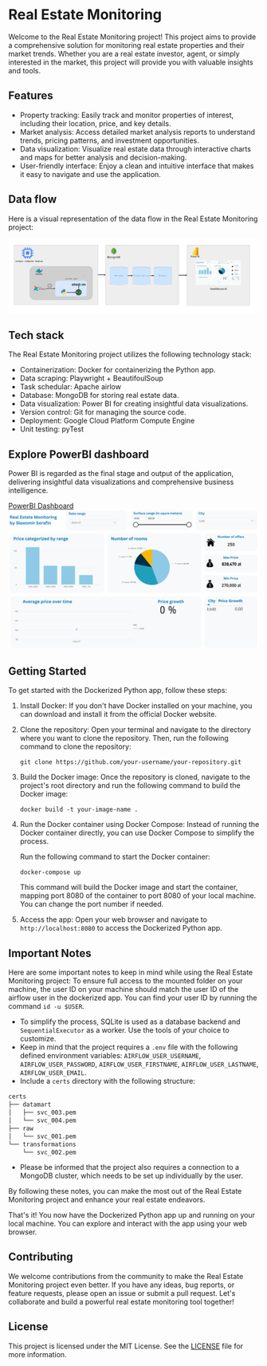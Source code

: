 # Real Estate Monitoring

Welcome to the Real Estate Monitoring project! This project aims to provide a comprehensive solution for monitoring real estate properties and their market trends. Whether you are a real estate investor, agent, or simply interested in the market, this project will provide you with valuable insights and tools.

## Features

- Property tracking: Easily track and monitor properties of interest, including their location, price, and key details.
- Market analysis: Access detailed market analysis reports to understand trends, pricing patterns, and investment opportunities.
- Data visualization: Visualize real estate data through interactive charts and maps for better analysis and decision-making.
- User-friendly interface: Enjoy a clean and intuitive interface that makes it easy to navigate and use the application.

## Data flow
Here is a visual representation of the data flow in the Real Estate Monitoring project:

![Data Flow](screenshots/data_flow.png)

## Tech stack
The Real Estate Monitoring project utilizes the following technology stack:
- Containerization: Docker for containerizing the Python app.
- Data scraping: Playwright + BeautifoulSoup
- Task schedular: Apache airlow
- Database: MongoDB for storing real estate data.
- Data visualization: Power BI for creating insightful data visualizations.
- Version control: Git for managing the source code.
- Deployment: Google Cloud Platform Compute Engine
- Unit testing: pyTest

## Explore PowerBI dashboard
Power BI is regarded as the final stage and output of the application, delivering insightful data visualizations and comprehensive business intelligence.

[PowerBI Dashboard](https://app.powerbi.com/view?r=eyJrIjoiYjE3YTAyMDItODAwZS00Mjg4LWFjYzktNjNjNGUyOGJkMGQ2IiwidCI6IjVmM2M1Njc1LWU1N2QtNDM1OC04ZTk5LTUzMzMxY2RlYzQ4ZiJ9)
![PowerBI Dashboard screenshot](screenshots/powerbi_dashboard.png)

## Getting Started

To get started with the Dockerized Python app, follow these steps:

1. Install Docker: If you don't have Docker installed on your machine, you can download and install it from the official Docker website.

2. Clone the repository: Open your terminal and navigate to the directory where you want to clone the repository. Then, run the following command to clone the repository:

    ```
    git clone https://github.com/your-username/your-repository.git
    ```

3. Build the Docker image: Once the repository is cloned, navigate to the project's root directory and run the following command to build the Docker image:

    ```
    docker build -t your-image-name .
    ```

4. Run the Docker container using Docker Compose: Instead of running the Docker container directly, you can use Docker Compose to simplify the process. 

    Run the following command to start the Docker container:

    ```
    docker-compose up
    ```

    This command will build the Docker image and start the container, mapping port 8080 of the container to port 8080 of your local machine. You can change the port number if needed.

5. Access the app: Open your web browser and navigate to `http://localhost:8080` to access the Dockerized Python app.

## Important Notes

Here are some important notes to keep in mind while using the Real Estate Monitoring project:
To ensure full access to the mounted folder on your machine, the user ID on your machine should match the user ID of the airflow user in the dockerized app. You can find your user ID by running the command `id -u $USER`.

- To simplify the process, SQLite is used as a database backend and `SequentialExecutor` as a worker. Use the tools of your choice to customize.
- Keep in mind that the project requires a `.env` file with the following defined environment variables: `AIRFLOW_USER_USERNAME`, `AIRFLOW_USER_PASSWORD`, `AIRFLOW_USER_FIRSTNAME`, `AIRFLOW_USER_LASTNAME`, `AIRFLOW_USER_EMAIL`.
- Include a `certs` directory with the following structure:
```
certs
├── datamart
│   ├── svc_003.pem
│   └── svc_004.pem
├── raw
│   └── svc_001.pem
└── transformations
    └── svc_002.pem
```
- Please be informed that the project also requires a connection to a MongoDB cluster, which needs to be set up individually by the user.


By following these notes, you can make the most out of the Real Estate Monitoring project and enhance your real estate endeavors.


That's it! You now have the Dockerized Python app up and running on your local machine. You can explore and interact with the app using your web browser.



## Contributing

We welcome contributions from the community to make the Real Estate Monitoring project even better. If you have any ideas, bug reports, or feature requests, please open an issue or submit a pull request. Let's collaborate and build a powerful real estate monitoring tool together!

## License

This project is licensed under the MIT License. See the [LICENSE](LICENSE) file for more information.
